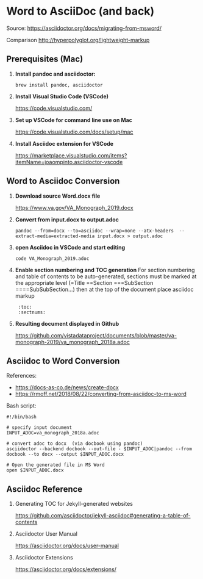 # Word to AsciiDoc (and back)

Source: https://asciidoctor.org/docs/migrating-from-msword/

Comparison
http://hyperpolyglot.org/lightweight-markup



## Prerequisites (Mac)

1. __Install pandoc and asciidoctor:__

    ``brew install pandoc, asciidoctor``
    
2. __Install Visual Studio Code (VSCode)__

    https://code.visualstudio.com/

3. __Set up VSCode for command line use on Mac__

    https://code.visualstudio.com/docs/setup/mac

4. __Install Asciidoc extension for VSCode__

    https://marketplace.visualstudio.com/items?itemName=joaompinto.asciidoctor-vscode



## Word to Asciidoc Conversion

1. __Download source Word.docx file__

    https://www.va.gov/VA_Monograph_2019.docx

2. __Convert from input.docx to output.adoc__

    ``pandoc --from=docx --to=asciidoc --wrap=none --atx-headers  --extract-media=extracted-media input.docx > output.adoc``

3. __open Asciidoc in VSCode and start editing__

    ``code VA_Monograph_2019.adoc``

4. __Enable section numbering and TOC generation__
For section numbering and table of contents to be auto-generated, sections must be marked at the appropriate level (=Title ==Section ===SubSection ====SubSubSection...) then at the top of the document place asciidoc markup  

        :toc:
        :sectnums:

5. __Resulting document displayed in Github__

    https://github.com/vistadataproject/documents/blob/master/va-monograph-2019/va_monograph_2018a.adoc
    


    
## Asciidoc to Word Conversion
References:
* https://docs-as-co.de/news/create-docx
* https://rmoff.net/2018/08/22/converting-from-asciidoc-to-ms-word

Bash script:

```
#!/bin/bash 

# specify input document
INPUT_ADOC=va_monograph_2018a.adoc

# convert adoc to docx  (via docbook using pandoc)
asciidoctor --backend docbook --out-file - $INPUT_ADOC|pandoc --from docbook --to docx --output $INPUT_ADOC.docx

# Open the generated file in MS Word
open $INPUT_ADOC.docx
```


## Asciidoc Reference

1. Generating TOC for Jekyll-generated websites

    https://github.com/asciidoctor/jekyll-asciidoc#generating-a-table-of-contents

2. Asciidoctor User Manual

    https://asciidoctor.org/docs/user-manual

3. Asciidoctor Extensions
    
    https://asciidoctor.org/docs/extensions/

